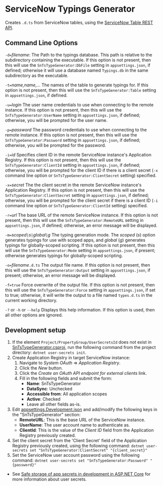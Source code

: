 # ServiceNow Typings Generator

Creates `.d.ts` from ServiceNow tables, using the [ServiceNow Table REST API](https://developer.servicenow.com/dev.do#!/reference/api/utah/rest/c_TableAPI).

## Command Line Options

`-d=`*filename*: The Path to the typings database.
This path is relative to the subdirectory containing the executable.
If this option is not present, then this will use the `SnTsTypeGenerator:DbFile` setting in `appsettings.json`, if defined; otherwise it will use a database named `Typings.db` in the same subdirectory as the executable.

`-t=`*name,name,...*
The names of the table to generate typings for.
If this option is not present, then this will use the `SnTsTypeGenerator:Table` setting in `appsettings.json`, if defined.

`-u=`*login*
The user name credentials to use when connecting to the remote instance.
If this option is not present, then this will use the `SnTsTypeGenerator:UserName` setting in `appsettings.json`, if defined; otherwise, you will be prompted for the user name.

`-p=`*password*
The password credentials to use when connecting to the remote instance.
If this option is not present, then this will use the `SnTsTypeGenerator:Password` setting in `appsettings.json`, if defined; otherwise, you will be prompted for the password.

`-i=`*id*
Specifies client ID in the remote ServiceNow instance's Application Registry.
If this option is not present, then this will use the `SnTsTypeGenerator:ClientId` setting in `appsettings.json`, if defined; otherwise, you will be prompted for the client ID if there is a client secret (`-x` command line option or `SnTsTypeGenerator:ClientSecret` setting) specified.

`-x=`*secret*
The the client secret in the remote ServiceNow instance's Application Registry.
If this option is not present, then this will use the `SnTsTypeGenerator:ClientSecret` setting in `appsettings.json`, if defined; otherwise, you will be prompted for the client secret if there is a client ID (`-i` command line option or `SnTsTypeGenerator:ClientId` setting) specified.

`-r=`*url*
The base URL of the remote ServiceNow instance.
If this option is not present, then this will use the `SnTsTypeGenerator:RemoteURL` setting in `appsettings.json`, if defined; otherwise, an error message will be displayed.

`-m=`*scoped*`|`*s*`|`*global*`|`*g*
The typing generation mode.
The *scoped* (*s*) option generates typings for use with scoped apps, and *global* (*g*) generates typings for globally-scoped scripting.
If this option is not present, then this will use the `SnTsTypeGenerator:Mode` setting in `appsettings.json`, if present; otherwise generates typings for globally-scoped scripting.

`-o=`*filename*`.d.ts`
The output file name.
If this option is not present, then this will use the `SnTsTypeGenerator:Output` setting in `appsettings.json`, if present; otherwise, an error message will be displayed.

`-f=true`
Force overwrite of the output file.
If this option is not present, then this will use the `SnTsTypeGenerator:Force` setting in `appsettings.json`, if set to true; otherwise, it will write the output to a file named `types.d.ts` in the current working directory.

`-?`
  or
`-h`
  or
`--help`
Displays this help information.
If this option is used, then all other options are ignored.

## Development setup

1. If the element `Project/PropertyGroup/UserSecretsId` does not exist in [SnTsTypeGenerator.csproj](./SnTsTypeGenerator.csproj), run the following command from the project directory: `dotnet user-secrets init`.
2. Create Application Registry in target ServiceNow instance:
   1. Navigate to *System OAuth* => *Application Registry*.
   2. Click the *New* button.
   3. Click the *Create an OAuth API endpoint for external clients* link.
   4. Fill in the following fields and submit the form:
      - **Name**: SnTsTypeGenerator
      - **DataSync**: Unchecked
      - **Accessible from**: All application scopes
      - **Active**: Checked
      - Leave all other fields as-is.
3. Edit [appsettings.Development.json](./appsettings.Development.json) and add/modify the following keys in the "SnTsTypeGenerator" section:
   - **RemoteURL**: This is the base URL of the ServiceNow instance.
   - **UserName**: The user account name to authenticate as.
   - **ClientId**: This is the value of the *Client ID* field from the Application Registry previously created.
4. Set the client secret from the 'Client Secret' field of the Application Registry previously created, using the following command: `dotnet user-secrets set "SnTsTypeGenerator:ClientSecret" "{client_secret}"`
5. Set the ServiceNow user account password using the following command: `dotnet user-secrets set "SnTsTypeGenerator:Password" "{password}"`

- See [Safe storage of app secrets in development in ASP.NET Core](https://learn.microsoft.com/en-us/aspnet/core/security/app-secrets) for more information about user secrets.
